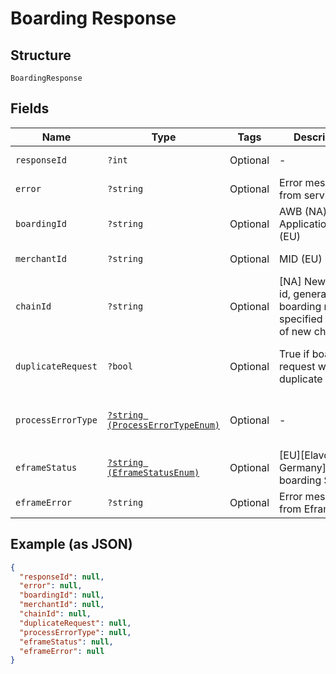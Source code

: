 
# Boarding Response

## Structure

`BoardingResponse`

## Fields

| Name | Type | Tags | Description | Getter | Setter |
|  --- | --- | --- | --- | --- | --- |
| `responseId` | `?int` | Optional | - | getResponseId(): ?int | setResponseId(?int responseId): void |
| `error` | `?string` | Optional | Error message from service | getError(): ?string | setError(?string error): void |
| `boardingId` | `?string` | Optional | AWB (NA) or ApplicationID/MID (EU) | getBoardingId(): ?string | setBoardingId(?string boardingId): void |
| `merchantId` | `?string` | Optional | MID (EU) | getMerchantId(): ?string | setMerchantId(?string merchantId): void |
| `chainId` | `?string` | Optional | [NA] New chain id, generated if boarding request specified creation of new chain | getChainId(): ?string | setChainId(?string chainId): void |
| `duplicateRequest` | `?bool` | Optional | True if boarding request was a duplicate request | getDuplicateRequest(): ?bool | setDuplicateRequest(?bool duplicateRequest): void |
| `processErrorType` | [`?string (ProcessErrorTypeEnum)`](../../doc/models/process-error-type-enum.md) | Optional | - | getProcessErrorType(): ?string | setProcessErrorType(?string processErrorType): void |
| `eframeStatus` | [`?string (EframeStatusEnum)`](../../doc/models/eframe-status-enum.md) | Optional | [EU][Elavon Germany] Eframe boarding Status | getEframeStatus(): ?string | setEframeStatus(?string eframeStatus): void |
| `eframeError` | `?string` | Optional | Error message from Eframe | getEframeError(): ?string | setEframeError(?string eframeError): void |

## Example (as JSON)

```json
{
  "responseId": null,
  "error": null,
  "boardingId": null,
  "merchantId": null,
  "chainId": null,
  "duplicateRequest": null,
  "processErrorType": null,
  "eframeStatus": null,
  "eframeError": null
}
```

